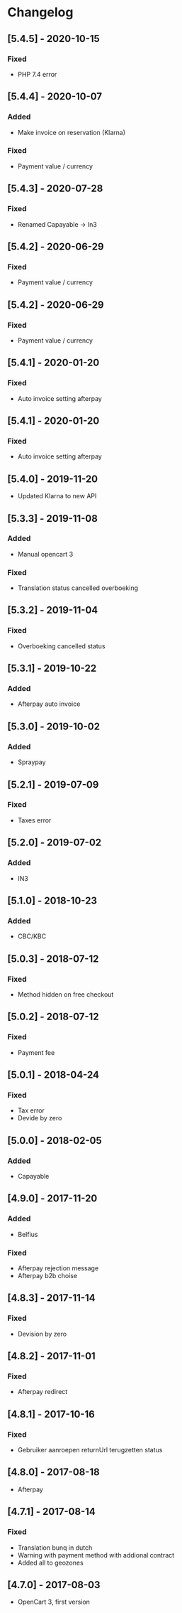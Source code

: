 # Changelog  

## [5.4.5] - 2020-10-15
### Fixed  
- PHP 7.4 error  

## [5.4.4] - 2020-10-07
### Added  
- Make invoice on reservation (Klarna)  

### Fixed  
- Payment value / currency  

## [5.4.3] - 2020-07-28
### Fixed  
- Renamed Capayable -> In3  

## [5.4.2] - 2020-06-29
### Fixed  
- Payment value / currency  

## [5.4.2] - 2020-06-29
### Fixed  
- Payment value / currency  

## [5.4.1] - 2020-01-20
### Fixed  
- Auto invoice setting afterpay  

## [5.4.1] - 2020-01-20
### Fixed  
- Auto invoice setting afterpay  

## [5.4.0] - 2019-11-20
- Updated Klarna to new API  

## [5.3.3] - 2019-11-08
### Added  
- Manual opencart 3  

### Fixed  
- Translation status cancelled overboeking  

## [5.3.2] - 2019-11-04
### Fixed  
- Overboeking cancelled status  

## [5.3.1] - 2019-10-22
### Added  
- Afterpay auto invoice  

## [5.3.0] - 2019-10-02
### Added  
- Spraypay  

## [5.2.1] - 2019-07-09
### Fixed  
- Taxes error  

## [5.2.0] - 2019-07-02
### Added  
- IN3  

## [5.1.0] - 2018-10-23
### Added  
- CBC/KBC  

## [5.0.3] - 2018-07-12
### Fixed  
- Method hidden on free checkout  

## [5.0.2] - 2018-07-12
### Fixed  
- Payment fee  

## [5.0.1] - 2018-04-24
### Fixed  
- Tax error  
- Devide by zero  

## [5.0.0] - 2018-02-05
### Added  
- Capayable  

## [4.9.0] - 2017-11-20
### Added  
- Belfius  

### Fixed  
- Afterpay rejection message  
- Afterpay b2b choise  

## [4.8.3] - 2017-11-14
### Fixed  
- Devision by zero  

## [4.8.2] - 2017-11-01
### Fixed  
- Afterpay redirect  

## [4.8.1] - 2017-10-16
### Fixed  
- Gebruiker aanroepen returnUrl terugzetten status  

## [4.8.0] - 2017-08-18
- Afterpay  

## [4.7.1] - 2017-08-14
### Fixed  
- Translation bunq in dutch  
- Warning with payment method with addional contract  
- Added all to geozones  

## [4.7.0] - 2017-08-03
- OpenCart 3, first version  
